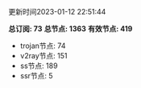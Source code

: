 更新时间2023-01-12 22:51:44

**总订阅: 73**
**总节点: 1363**
**有效节点: 419**
- trojan节点: 74
- v2ray节点: 151
- ss节点: 189
- ssr节点: 5
